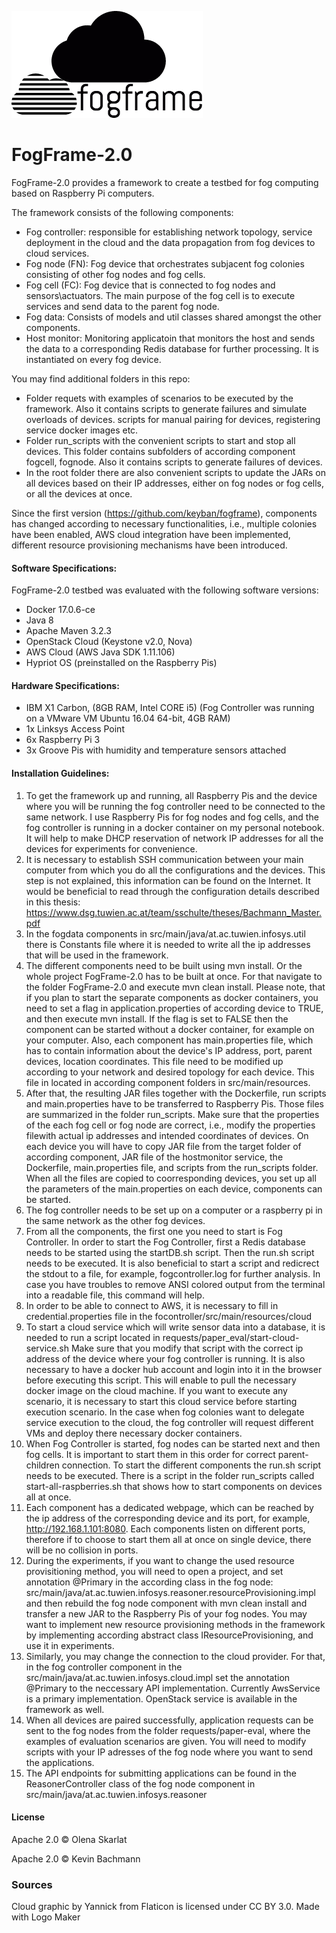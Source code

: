 ![FogFrame-2.0](https://github.com/softls/FogFrame-2.0/blob/master/logo_fogframe.png)

# FogFrame-2.0

FogFrame-2.0 provides a framework to create a testbed for fog computing based on Raspberry Pi computers.


The framework consists of the following components:

* Fog controller: responsible for establishing network topology, service deployment in the cloud and the data propagation from fog devices to cloud services.
* Fog node (FN): Fog device that orchestrates subjacent fog colonies consisting of other fog nodes and fog cells.
* Fog cell (FC): Fog device that is connected to fog nodes and sensors\actuators. The main purpose of the fog cell is to execute services and send data to the parent fog node.
* Fog data: Consists of models and util classes shared amongst the other components.
* Host monitor: Monitoring applicatoin that monitors the host and sends the data to a corresponding Redis database for further processing. It is instantiated on every fog device.

You may find additional folders in this repo:
* Folder requets with examples of scenarios to be executed by the framework. Also it contains scripts to generate failures and simulate overloads of devices. scripts for manual pairing for devices, registering service docker images etc.
* Folder run_scripts with the convenient scripts to start and stop all devices. This folder contains subfolders of according component fogcell, fognode. Also it contains scripts to generate failures of devices. 
* In the root folder there are also convenient scripts to update the JARs on all devices based on their IP addresses, either on fog nodes or fog cells, or all the devices at once.

Since the first version (https://github.com/keyban/fogframe), components has changed according to necessary functionalities, i.e., multiple colonies have been enabled, AWS cloud integration have been implemented, different resource provisioning mechanisms have been introduced.


#### Software Specifications:

FogFrame-2.0 testbed was evaluated with the following software versions:

- Docker 17.0.6-ce
- Java 8
- Apache Maven 3.2.3
- OpenStack Cloud (Keystone v2.0, Nova)
- AWS Cloud (AWS Java SDK 1.11.106)
- Hypriot OS (preinstalled on the Raspberry Pis)


#### Hardware Specifications:

- IBM X1 Carbon, (8GB RAM, Intel CORE i5) (Fog Controller was running on a VMware VM Ubuntu 16.04 64-bit, 4GB RAM)
- 1x Linksys Access Point
- 6x Raspberry Pi 3
- 3x Groove Pis with humidity and temperature sensors attached


#### Installation Guidelines:

1. To get the framework up and running, all Raspberry Pis and the device where you will be running the fog controller need 
to be connected to the same network. 
I use Raspberry Pis for fog nodes and fog cells, and the fog controller is running in a docker container on my personal notebook. 
It will help to make DHCP reservation of network IP addresses for all the devices for experiments for convenience.
2. It is necessary to establish SSH communication between your main computer from which you do all the configurations and the devices. 
This step is not explained, this information can be found on the Internet. 
It would be beneficial to read through the configuration details described in this thesis: https://www.dsg.tuwien.ac.at/team/sschulte/theses/Bachmann_Master.pdf
3. In the fogdata components in src/main/java/at.ac.tuwien.infosys.util there is Constants file where it is needed to 
write all the ip addresses that will be used in the framework. 
4. The different components need to be built using mvn install. Or the whole project FogFrame-2.0 has to be built at once. 
For that navigate to the folder FogFrame-2.0 and execute mvn clean install. 
Please note, that if you plan to start the separate components as docker containers, you need to set a flag in application.properties
of according device to TRUE, and then execute mvn install. If the flag is set to FALSE then the component can be started without a docker 
container, for example on your computer. Also, each component has main.properties file, which has to contain information about 
the device's IP address, port, parent devices, location coordinates. This file need to be modified up according to your network
 and desired topology for each device. This file in located in according component folders in src/main/resources.
5. After that, the resulting JAR files together with the Dockerfile, run scripts and main.properties have to be transferred to Raspberry Pis. Those files are summarized in the folder run_scripts. 
Make sure that the properties of the each fog cell or fog node are correct, i.e., modify the properties filewith actual ip addresses and intended coordinates of devices.
On each device you will have to copy JAR file from the target folder of according component, JAR file of the hostmonitor service, the Dockerfile, main.properties file, and scripts from the run_scripts folder. When all the files are copied to coorresponding devices, you set up all the parameters of the main.properties on each device, components can be started.
6. The fog controller needs to be set up on a computer or a raspberry pi in the same network as the other fog devices.
7. From all the components, the first one you need to start is Fog Controller. In order to start the Fog Controller, first a Redis database needs to be started using the startDB.sh script. Then the run.sh script needs to be executed. It is also beneficial to start a script and redicrect the stdout to a file, for example, fogcontroller.log for further analysis. 
In case you have troubles to remove ANSI colored output from the terminal into a readable file, this command will help.
8. In order to be able to connect to AWS, it is necessary to fill in credential.properties file in the focontroller/src/main/resources/cloud
9. To start a cloud service which will write sensor data into a database, it is needed to run a script located in requests/paper_eval/start-cloud-service.sh 
Make sure that you modify that script with the correct ip address of the device where your fog controller is running. It is also necessary to have a docker hub account and login into it in the browser before executing this script. This will enable to pull the necessary docker image on the cloud machine.
If you want to execute any scenario, it is necessary to start this cloud service before starting execution scenario. In the case when fog colonies want to delegate service execution to the cloud, the fog controller will request different VMs and deploy there necessary docker containers.
10. When Fog Controller is started, fog nodes can be started next and then fog cells. It is important to start them in this order for correct parent-children connection. To start the different components the run.sh script needs to be executed. There is a script in the folder run_scripts called start-all-raspberries.sh that shows how to start components on devices all at once.
11. Each component has a dedicated webpage, which can be reached by the ip address of the corresponding device and its port, for example, http://192.168.1.101:8080. Each components listen on different ports, therefore if to choose to start them all at once on single device, there will be no collision in ports.
12. During the experiments, if you want to change the used resource provisitioning method, 
you will need to open a project, and set annotation @Primary in the according class in the fog node: 
src/main/java/at.ac.tuwien.infosys.reasoner.resourceProvisioning.impl and then rebuild the fog node component with mvn clean install and transfer a new JAR to the Raspberry Pis of your fog nodes. You may want to implement new resource provisioning methods in the framework by implementing according abstract class IResourceProvisioning, and use it in experiments. 
13. Similarly, you may change the connection to the cloud provider. For that, in the fog controller component in the 
src/main/java/at.ac.tuwien.infosys.cloud.impl set the annotation @Primary to the neccessary API implementation. Currently AwsService is a primary implementation. OpenStack service is available in the framework as well.
14. When all devices are paired successfully, application requests can be sent to the fog nodes from the folder 
requests/paper-eval, where the examples of evaluation scenarios are given. 
You will need to modify scripts with your IP adresses of the fog node where you want to send the applications.
15. The API endpoints for submitting applications can be found in the ReasonerController class of the fog node component in src/main/java/at.ac.tuwien.infosys.reasoner 


#### License

Apache 2.0 © Olena Skarlat

Apache 2.0 © Kevin Bachmann


### Sources

Cloud graphic by Yannick from Flaticon is licensed under CC BY 3.0. Made with Logo Maker

